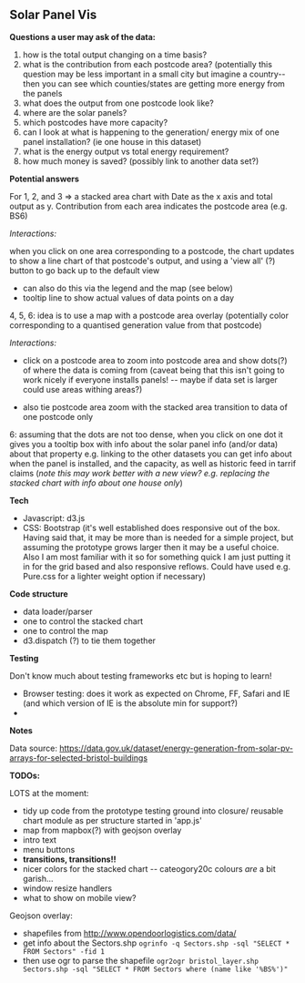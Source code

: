 <h2>Solar Panel Vis</h2>

**Questions a user may ask of the data:**

1. how is the total output changing on a time basis?
2. what is the contribution from each postcode area? (potentially this question may be less important in a small 
city but imagine a country-- then you can see which counties/states are getting more energy from the panels
3. what does the output from one postcode look like?
4. where are the solar panels? 
5. which postcodes have more capacity?
6. can I look at what is happening to the generation/ energy mix of one panel installation? (ie one house in this dataset)
7. what is the energy output vs total energy requirement? 
8. how much money is saved? (possibly link to another data set?)

**Potential answers**

For 1, 2, and 3 => a stacked area chart with Date as the x axis and total output as y. Contribution from each area 
indicates the postcode area (e.g. BS6) 

_Interactions:_
 
 when you click on one area corresponding to a postcode, the chart updates to show a line chart of that 
postcode's output, and using a 'view all' (?) button to go back up to the default view
- can also do this via the legend and the map (see below)
- tooltip line to show actual values of data points on a day

4, 5, 6: idea is to use a map with a postcode area overlay (potentially color corresponding to a quantised generation
value from that postcode) 

_Interactions:_

- click on a postcode area to zoom into postcode area and show dots(?) of where the data is coming from
(caveat being that this isn't going to work nicely if everyone installs panels! -- maybe if data set is larger
could use areas withing areas?)

- also tie postcode area zoom with the stacked area transition to data of one postcode only

6: assuming that the dots are not too dense, when you click on one dot it gives you a tooltip box with info about
the solar panel info (and/or data) about that property e.g. linking to the other datasets you can get info about 
when the panel is installed, and the capacity, as well as historic feed in tarrif claims (<em>note this 
may work better with a new view? e.g. replacing the stacked chart with info about one house only</em>)



**Tech**

- Javascript: d3.js
- CSS: Bootstrap (it's well established does responsive out of the box. Having said that, it may be more
than is needed for a simple project, but assuming the prototype grows larger then it may be a useful choice. 
Also I am most familiar with it so for something quick I am just putting it in for the grid based and 
also responsive reflows. Could have used e.g. Pure.css for a lighter weight option if necessary)

**Code structure**

- data loader/parser
- one to control the stacked chart
- one to control the map
- d3.dispatch (?) to tie them together



**Testing**

Don't know much about testing frameworks etc but is hoping to learn!
- Browser testing: does it work as expected on Chrome, FF, Safari and IE (and which version of IE is the
absolute min for support?)
-

**Notes**

Data source: https://data.gov.uk/dataset/energy-generation-from-solar-pv-arrays-for-selected-bristol-buildings

**TODOs:**

LOTS at the moment:

- tidy up code from the prototype testing ground into closure/ reusable chart module as per structure started 
 in 'app.js'
- map from mapbox(?) with geojson overlay
- intro text
- menu buttons 
- **transitions, transitions!!**
- nicer colors for the stacked chart -- cateogory20c colours _are_ a bit garish...
- window resize handlers
- what to show on mobile view?

Geojson overlay: 

- shapefiles from http://www.opendoorlogistics.com/data/
- get info about the Sectors.shp `ogrinfo -q Sectors.shp -sql "SELECT * FROM Sectors" -fid 1`
- then use ogr to parse the shapefile `ogr2ogr bristol_layer.shp Sectors.shp -sql "SELECT * FROM Sectors where (name like '%BS%')"`

